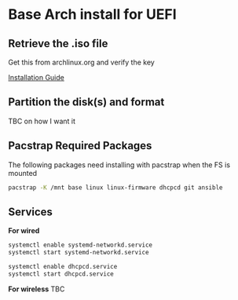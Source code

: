 # Base Arch install for UEFI

## Retrieve the .iso file
Get this from archlinux.org and verify the key

[Installation Guide](https://wiki.archlinux.org/title/installation_guide)

## Partition the disk(s) and format
TBC on how I want it

## Pacstrap Required Packages
The following packages need installing with pacstrap when the FS is mounted
```bash
pacstrap -K /mnt base linux linux-firmware dhcpcd git ansible
```

## Services
**For wired**
```bash
systemctl enable systemd-networkd.service
systemctl start systemd-networkd.service
```

```bash
systemctl enable dhcpcd.service
systemctl start dhcpcd.service
```

**For wireless**
TBC
